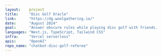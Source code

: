 ```yaml
---
layout:    project
title:     "Disc Golf Oracle"
link:      "https://dg.woolgathering.io/"
date:      "August 2024"
goal:      "Answer obscure rules while playing disc golf with friends. Explore using the OpenAI API. Try using Vercel for the first time."
languages: "Next.js, TypeScript, Tailwind CSS"
infra:     "Vercel serverless"
apis:      "OpenAI"
repo_name: "chatbot-disc-golf-referee"
---
```


